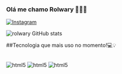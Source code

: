 ### Olá me chamo Rolwary 🫶🏻✨

[![Instagram]( https://img.shields.io/badge/Instagram-E4405F?style=for-the-badge&logo=instagram&logoColor=white)](https://www.instagram.com/werneckrolwary/)

![rolwary GitHub stats](https://github-readme-stats.vercel.app/api?username=rolwary&show_icons=true&theme=radical)

##Tecnologia que mais uso no momento!💻💡

<div style="display: inline_block"> <br>
    <img aling="center" alt="html5" src="https://img.shields.io/badge/HTML5-E34F26?style=for-the-badge&logo=html5&logoColor=white" />
<img aling="center" alt="html5" src="https://img.shields.io/badge/CSS3-1572B6?style=for-the-badge&logo=css3&logoColor=white"/>
<img aling="center" alt="html5" src="https://img.shields.io/badge/JavaScript-F7DF1E?style=for-the-badge&logo=javascript&logoColor=black"/>
    
</div>
